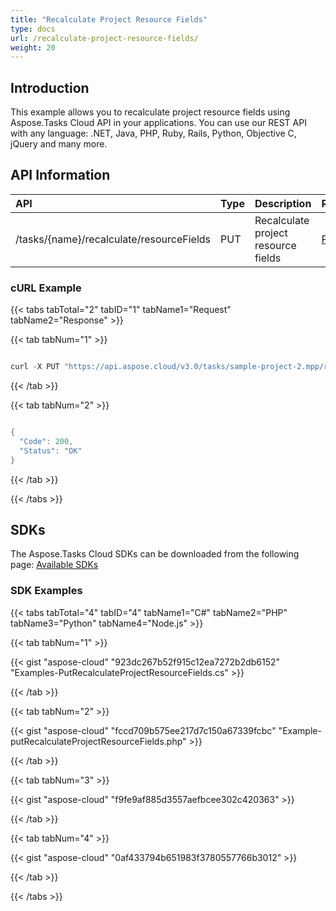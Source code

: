 ```yaml
---
title: "Recalculate Project Resource Fields"
type: docs
url: /recalculate-project-resource-fields/
weight: 20
---
```


## **Introduction**
This example allows you to recalculate project resource fields using Aspose.Tasks Cloud API in your applications. You can use our REST API with any language: .NET, Java, PHP, Ruby, Rails, Python, Objective C, jQuery and many more.
## **API Information**

|**API**|**Type**|**Description**|**Resource Link**|
| :- | :- | :- | :- |
|/tasks/{name}/recalculate/resourceFields|PUT|Recalculate project resource fields|[PutRecalculateProjectResourceFields](https://apireference.aspose.cloud/tasks/#/TasksRecalculate/PutRecalculateProjectResourceFields)|
### **cURL Example**
{{< tabs tabTotal="2" tabID="1" tabName1="Request" tabName2="Response" >}}

{{< tab tabNum="1" >}}

```java

curl -X PUT "https://api.aspose.cloud/v3.0/tasks/sample-project-2.mpp/recalculate/resourceFields" -H "accept: application/json" -H "x-aspose-client: Containerize.Swagger"

```

{{< /tab >}}

{{< tab tabNum="2" >}}

```java

{
  "Code": 200,
  "Status": "OK"
}

```

{{< /tab >}}

{{< /tabs >}}
## **SDKs**
The Aspose.Tasks Cloud SDKs can be downloaded from the following page: [Available SDKs](/tasks/available-sdks/)
### **SDK Examples**
{{< tabs tabTotal="4" tabID="4" tabName1="C#" tabName2="PHP" tabName3="Python" tabName4="Node.js" >}}

{{< tab tabNum="1" >}}

{{< gist "aspose-cloud" "923dc267b52f915c12ea7272b2db6152" "Examples-PutRecalculateProjectResourceFields.cs" >}}

{{< /tab >}}

{{< tab tabNum="2" >}}

{{< gist "aspose-cloud" "fccd709b575ee217d7c150a67339fcbc" "Example-putRecalculateProjectResourceFields.php" >}}

{{< /tab >}}

{{< tab tabNum="3" >}}

{{< gist "aspose-cloud" "f9fe9af885d3557aefbcee302c420363" >}}

{{< /tab >}}

{{< tab tabNum="4" >}}

{{< gist "aspose-cloud" "0af433794b651983f3780557766b3012" >}}

{{< /tab >}}

{{< /tabs >}}
